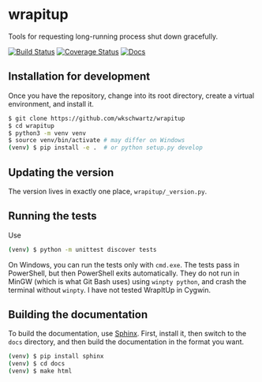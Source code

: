 # wrapitup
Tools for requesting long-running process shut down gracefully.

[![Build Status](https://travis-ci.org/wkschwartz/wrapitup.svg?branch=master)](https://travis-ci.org/wkschwartz/wrapitup)
[![Coverage Status](https://coveralls.io/repos/github/wkschwartz/wrapitup/badge.svg?branch=master)](https://coveralls.io/github/wkschwartz/wrapitup?branch=master)
[![Docs](https://readthedocs.org/projects/wrapitup/badge/?version=latest)](https://wrapitup.readthedocs.io/en/latest/?badge=latest)

## Installation for development

Once you have the repository, change into its root directory, create a virtual
environment, and install it.

```bash
$ git clone https://github.com/wkschwartz/wrapitup
$ cd wrapitup
$ python3 -m venv venv
$ source venv/bin/activate # may differ on Windows
(venv) $ pip install -e .  # or python setup.py develop
```

## Updating the version

The version lives in exactly one place, `wrapitup/_version.py`.

## Running the tests

Use
```bash
(venv) $ python -m unittest discover tests
```

On Windows, you can run the tests only with `cmd.exe`. The tests pass in
PowerShell, but then PowerShell exits automatically. They do not run in MinGW
(which is what Git Bash uses) using `winpty python`, and crash the terminal
without `winpty`. I have not tested WrapItUp in Cygwin.

## Building the documentation

To build the documentation, use [Sphinx](http://www.sphinx-doc.org).
First, install it, then switch to the `docs` directory, and then build the
documentation in the format you want.
```bash
(venv) $ pip install sphinx
(venv) $ cd docs
(venv) $ make html
```
